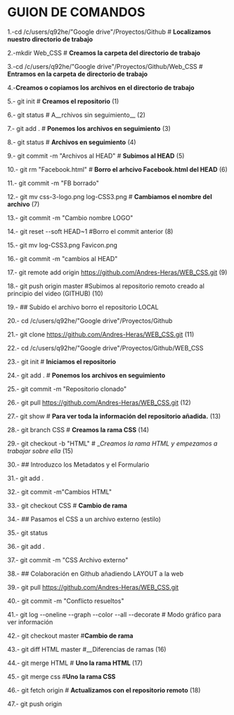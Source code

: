 # GUION DE COMANDOS


1.-cd /c/users/q92he/"Google drive"/Proyectos/Github # __Localizamos nuestro directorio de trabajo__

2.-mkdir Web_CSS # __Creamos la carpeta del directorio de trabajo__

3.-cd /c/users/q92he/"Google drive"/Proyectos/Github/Web_CSS # __Entramos en la carpeta de directorio de trabajo__


4.-__Creamos o copiamos los archivos en el directorio de trabajo__


5.- git init # __Creamos el repositorio__ (1)


6.- git status # A__rchivos sin seguimiento__ (2)


7.- git add . # __Ponemos los archivos en seguimiento__ (3)


8.- git status # __Archivos en seguimiento__ (4)


9.- git commit -m "Archivos al HEAD" # __Subimos al HEAD__ (5)


10.- git rm "Facebook.html" # __Borro el arhcivo Facebook.html del HEAD__ (6)


11.- git commit -m "FB borrado"


12.- git mv css-3-logo.png log-CSS3.png # __Cambiamos el nombre del archivo__ (7)


13.- git commit -m "Cambio nombre LOGO"


14.- git reset --soft HEAD~1 #Borro el commit anterior (8)


15.- git mv log-CSS3.png Favicon.png


16.- git commit -m "cambios al HEAD"


17.- git remote add origin https://github.com/Andres-Heras/WEB_CSS.git (9)


18.- git push origin master #Subimos al repositorio remoto creado al principio del video (GITHUB) (10)


19.- ## Subido el archivo borro el repositorio LOCAL


20.- cd /c/users/q92he/"Google drive"/Proyectos/Github


21.- git clone https://github.com/Andres-Heras/WEB_CSS.git (11)


22.- cd /c/users/q92he/"Google drive"/Proyectos/Github/WEB_CSS


23.- git init # __Iniciamos el repositorio__


24.- git add . # __Ponemos los archivos en seguimiento__


25.- git commit -m "Repositorio clonado"


26.- git pull  https://github.com/Andres-Heras/WEB_CSS.git (12)


27.- git show # __Para ver toda la información del repositorio añadida.__ (13)


28.- git branch CSS # __Creamos la rama CSS__ (14)


29.- git checkout -b "HTML" # __Creamos la rama HTML y empezamos a trabajar sobre ella_ (15)


30.- ## Introduzco los Metadatos y el Formulario


31.- git add .


32.- git commit -m"Cambios HTML"


33.- git checkout CSS # __Cambio de rama__


34.- ## Pasamos el CSS a un archivo externo (estilo)


35.- git status


36.- git add .


37.- git commit -m "CSS Archivo externo"


38.- ## Colaboración en Github añadiendo LAYOUT a la web


39.- git pull  https://github.com/Andres-Heras/WEB_CSS.git


40.- git  commit -m "Conflicto resueltos"


41.- git log --oneline --graph --color --all --decorate # Modo gráfico para ver información


42.- git checkout master #__Cambio de rama__


43.- git diff HTML master #__Diferencias de ramas (16)


44.- git merge HTML # __Uno la rama HTML__ (17)


45.- git merge css #__Uno la rama CSS__


46.- git fetch origin # __Actualizamos con el repositorio remoto__ (18)


47.- git push origin


